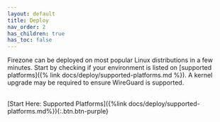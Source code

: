 ```yaml
---
layout: default
title: Deploy
nav_order: 2
has_children: true
has_toc: false
---
```


Firezone can be deployed on most popular Linux distributions in a few minutes.
Start by checking if your environment is listed on
[supported platforms]({% link docs/deploy/supported-platforms.md %}).
A kernel upgrade may be required to ensure WireGuard is supported.

\
[Start Here: Supported Platforms]({%link docs/deploy/supported-platforms.md%}){:.btn.btn-purple}
